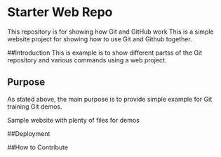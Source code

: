 # Starter Web Repo

This repository is for showing how Git and GitHub work
This is a simple website project for showing how to use Git and Github together.

##Introduction
This is example is to show different partss of the Git repository and various commands using a web project.

## Purpose
As stated above, the main purpose is to provide simple example for Git training Git demos.

Sample website with plenty of files for demos

##Deployment

##How to Contribute